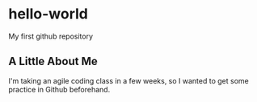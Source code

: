 # hello-world
My first github repository
## A Little About Me
I'm taking an agile coding class in a few weeks, so I wanted to get some practice in Github beforehand.
